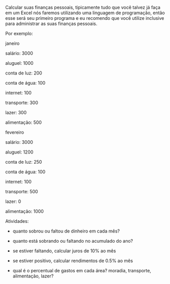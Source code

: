Calcular suas finanças pessoais, tipicamente tudo que você talvez já faça em um Excel nós faremos utilizando uma linguagem de programação, então esse será seu primeiro programa e eu recomendo que você utilize inclusive para administrar as suas finanças pessoais.



Por exemplo:



janeiro



salário: 3000

aluguel: 1000

conta de luz: 200

conta de água: 100

internet: 100

transporte: 300

lazer: 300

alimentação: 500



fevereiro



salário: 3000

aluguel: 1200

conta de luz: 250

conta de água: 100

internet: 100

transporte: 500

lazer: 0

alimentação: 1000



Atividades:



* quanto sobrou ou faltou de dinheiro em cada mês?

* quanto está sobrando ou faltando no acumulado do ano?

* se estiver faltando, calcular juros de 10% ao mês

* se estiver positivo, calcular rendimentos de 0.5% ao mês

* qual é o percentual de gastos em cada área? moradia, transporte, alimentação, lazer?